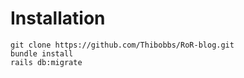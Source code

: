 # Installation

```
git clone https://github.com/Thibobbs/RoR-blog.git
bundle install
rails db:migrate
```